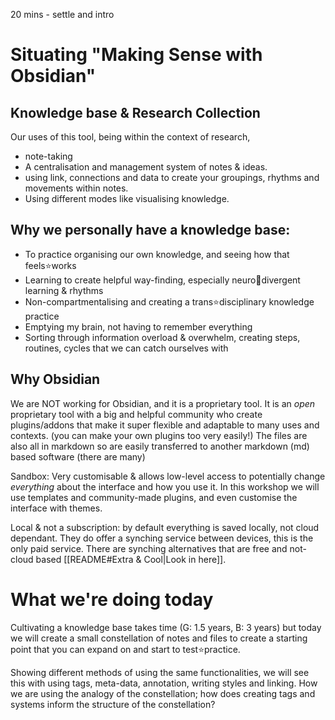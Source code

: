 20 mins - settle and intro
# Situating "Making Sense with Obsidian"
## Knowledge base & Research Collection

Our uses of this tool, being within the context of research, 
- note-taking
-  A centralisation and management system of notes & ideas.
- using link, connections and data to create your groupings, rhythms and movements within notes. 
- Using different modes like visualising knowledge. 

## Why we personally have a knowledge base:
- To practice organising our own knowledge, and seeing how that feels⭐works
- Learning to create helpful way-finding, especially neuro🍮divergent learning & rhythms 
- Non-compartmentalising and creating a trans⭐disciplinary knowledge practice
- Emptying my brain, not having to remember everything
- Sorting through information overload & overwhelm, creating steps, routines, cycles that we can catch ourselves with

## Why Obsidian
We are NOT working for Obsidian, and it is a proprietary tool. It is an _open_ proprietary tool with a big and helpful community who create plugins/addons that make it super flexible and adaptable to many uses and contexts. (you can make your own plugins too very easily!) The files are also all in markdown so are easily transferred to another markdown (md) based software (there are many)

Sandbox: Very customisable & allows low-level access to potentially change _everything_ about the interface and how you use it. In this workshop we will use templates and community-made plugins, and even customise the interface with themes.

Local & not a subscription: by default everything is saved locally, not cloud dependant. They do offer a synching service between devices, this is the only paid service. There are synching alternatives that are free and not-cloud based [[README#Extra & Cool|Look in here]].

# What we're doing today

Cultivating a knowledge base takes time (G: 1.5 years, B: 3 years) but today we will create a small constellation of notes and files to create a starting point that you can expand on and start to test⭐practice.

Showing different methods of using the same functionalities, we will see this with using tags, meta-data, annotation, writing styles and linking. How we are using the analogy of the constellation; how does creating tags and systems inform the structure of the constellation? 




